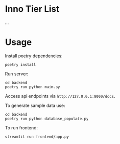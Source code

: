# Inno Tier List

...

# Usage

Install poetry dependencies:

```
poetry install
```

Run server:

```
cd backend
poetry run python main.py
```

Access api endpoints via `http://127.0.0.1:8000/docs`.


To generate sample data use:
```
cd backend
poetry run python database_populate.py
```

To run frontend:

```shell
streamlit run frontend/app.py
```